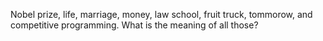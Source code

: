 Nobel prize, life, marriage, money, law school, fruit truck, tommorow, and competitive programming. What is the meaning of all those?